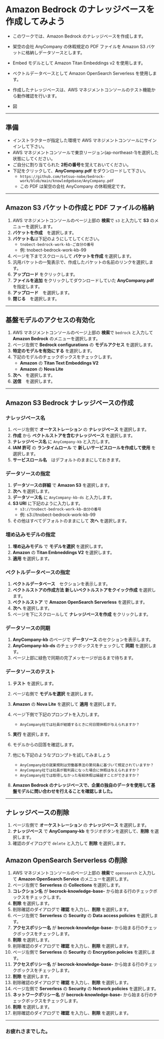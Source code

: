 # Amazon Bedrock のナレッジベースを作成してみよう

* このワークでは、Amazon Bedrock のナレッジベースを作成します。
* 架空の会社 AnyCompany の休暇規定の PDF ファイルを Amazon S3 バケットに格納しデータソースとします。
* Embed モデルとして Amazon Titan Embeddings v2 を使用します。
* ベクトルデータベースとして Amazon OpenSearch Serverless を使用します。
* 作成したナレッジベースは、AWS マネジメントコンソールのテスト機能から動作確認を行います。

* 図

---
## 準備

* インストラクターが指定した環境で AWS マネジメントコンソールにサインインして下さい。
* AWS マネジメントコンソールで東京リージョン(ap-northeast-1)を選択した状態にしてください。
* ご自分に割り当てられた **2桁の番号**を覚えておいてください。
* 下記をクリックして、**AnyCompany.pdf** をダウンロードして下さい。
    - `https://github.com/tetsuo-nobe/bedrock-work/blob/main/knowledgebase/AnyCompany.pdf`
    - この PDF は架空の会社 AnyCompany の休暇規定です。

---
## Amazon S3 バケットの作成と PDF ファイルの格納

1. AWS マネジメントコンソールのページ上部の **検索**で `s3` と入力して **S3** のメニューを選択します。
1. **バケットを作成**　を選択します。
1. **バケット名**は下記のようにしてしてください。
    - `tnobect-bedrock-work-kb-ご自分の番号`
    - 例: tnobect-bedrock-work-kb-99
1. ページを下までスクロールして **バケットを作成** を選択します。    
1. 汎用バケットの一覧表示で、作成したバケットの名前のリンクを選択します。
1. **アップロード** をクリックします。
1. **ファイルを追加** をクリックしてダウンロードしていた **AnyCompany.pdf** を指定します。
1. **アップロード**　を選択します。
1. **閉じる**　を選択します。


---
## 基盤モデルのアクセスの有効化

1. AWS マネジメントコンソールのページ上部の **検索**で `bedrock` と入力して **Amazon Bedrock** のメニューを選択します。
1. ページ左側で **Bedrock configurations** の **モデルアクセス** を選択します。
1. **特定のモデルを有効にする** を選択します。
1. 下記のモデルのチェックボックスをチェックします。
    - **Amazon** の **Titan Text Embeddings V2** 
    - **Amazon** の **Nova Lite**
1. **次へ**　を選択します。
1. **送信**　を選択します。

---
## Amazon S3 Bedrock ナレッジベースの作成

### ナレッジベース名

1. ページ左側で **オーケストレーション** の **ナレッジベース** を選択します。
1. **作成** から **ベクトルストアを含むナレッジベース** を選択します。
1. **ナレッジベース名** に `AnyCompany-kb` と入力します。
1. **IAM 許可** の **ランタイムロール** で **新しいサービスロールを作成して使用** を選択します。
1. **サービスロール名**　はデフォルトのままにしておきます。

### データソースの指定

1. **データソースの詳細** で **Amazon S3** を選択します。
1. **次へ** を選択します。
1. **データソース名** に `AnyCompany-kb-ds` と入力します。
1. **S3 URI** に下記のように入力します。
    - `s3://tnobect-bedrock-work-kb-自分の番号`
    - 例: s3://tnobect-bedrock-work-kb-99
1. その他はすべてデフォルトのままにして **次へ** を選択します。

### 埋め込みモデルの指定

1. **埋め込みモデル** で **モデルを選択** を選択します。
1. **Amazon** の **Titan Embneddings V2** を選択します。
1. **適用** を選択します。

### ベクトルデータベースの指定

1. **ベクトルデータベース**　セクションを表示します。 
1. **ベクトルストアの作成方法** **新しいベクトルストアをクイック作成** を選択します。
1. **ベクトルストア** で **Amazon OpenSearch Serverless** を選択します。
1. **次へ** を選択します。
1. ページを下にスクロールして **ナレッジベースを作成** をクリックします。

### データソースの同期

1. **AnyCompany-kb** のページで **データソース** のセクションを表示します。
1. **AnyCompany-kb-ds** のチェックボックスをチェックして **同期** を選択します。
1. ページ上部に緑色で同期の完了メッセージが出るまで待ちます。

### データソースのテスト

1. **テスト** を選択します。
1. ページ右側で **モデルを選択** を選択します。
1. **Amazon** の **Nova Lite** を選択して **適用** を選択します。
1. ページ下側で下記のプロンプトを入力します。
    - `AnyCompany社では社員が結婚するときに何日間休暇が与えられますか？`
1. **実行** を選択します。
1. モデルからの回答を確認します。
1. 他にも下記のようなプロンプトを試してみましょう
    - `AnyCompany社の就業規則は労働基準法の第何条に基づいて規定されていますか？`
    - `AnyCompany社では社員が裁判員になった場合に休暇は与えられますか？`
    - `AnyCompany社では取得しなかった有給休暇は繰越すことができますか？`

1. **Amazon Bedrock のナレッジベースで、企業の独自のデータを使用して基盤モデルに問い合わせを行えることを確認しました。**

---
## ナレッジベースの削除
1. ページ左側で **オーケストレーション** の **ナレッジベース** を選択します。
1. **ナレッジベース** で **AnyCompany-kb** をラジオボタンを選択して、**削除** を選択します。
1. 確認のダイアログで `delete` と入力して **削除** を選択します。

## Amazon OpenSearch Serverless の削除
1. AWS マネジメントコンソールのページ上部の **検索**で `opensearch` と入力して **Amazon OpenSearch Service** のメニューを選択します。
1. ページ左側で **Serverless** の **Collections** を選択します。
1. **コレクション名** が **becrock-knowledge-base-** から始まる行のチェックボックスをチェックします。
1. **削除** を選択します。
1. 削除確認のダイアログで **確認** を入力し、**削除** を選択します。
1. ページ左側で **Serverless** の **Security** の **Data access policies** を選択します。
1. **アクセスポリシー名** が **becrock-knowledge-base-** から始まる行のチェックボックスをチェックします。
1. **削除** を選択します。
1. 削除確認のダイアログで **確認** を入力し、**削除** を選択します。
1. ページ左側で **Serverless** の **Security** の **Encryption policies** を選択します。
1. **アクセスポリシー名** が **becrock-knowledge-base-** から始まる行のチェックボックスをチェックします。
1. **削除** を選択します。
1. 削除確認のダイアログで **確認** を入力し、**削除** を選択します。
1. ページ左側で **Serverless** の **Security** の **Network policies** を選択します。
1. **ネットワークポリシー名** が **becrock-knowledge-base-** から始まる行のチェックボックスをチェックします。
1. **削除** を選択します。
1. 削除確認のダイアログで **確認** を入力し、**削除** を選択します。



---
### お疲れさまでした。

